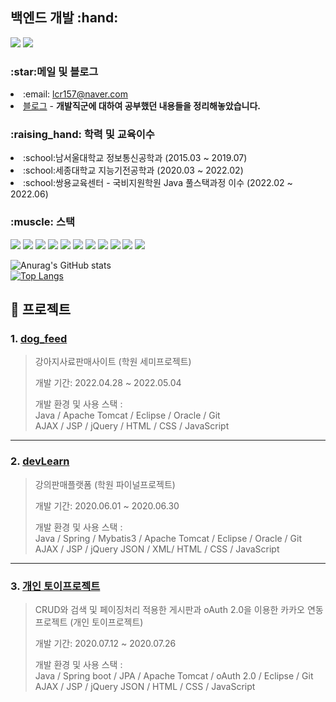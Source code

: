 <h2>백엔드 개발 :hand:</h2>

<a href="https://blog.naver.com/lcr157" target="_blank"><img src="https://img.shields.io/badge/BLOG-green?style=flat-square&logo=naver&logoColor=white"/></a>
<a href="https://www.kaggle.com/chaeryonglim" target="_blank"><img src="https://img.shields.io/badge/Kaggle-blue?style=flat-square&logo=Kaggle&logoColor=white"/></a> <br>

<h3>:star:메일 및 블로그</h3>
<p>
  <li>:email: <a href="lcr157@naver.com target="_blank">lcr157@naver.com</a></li>
  <li><a href="https://blog.naver.com/lcr157" target="_blank">블로그</a> - <b>개발직군에 대하여 공부했던 내용들을 정리해놓았습니다.</b></li>
</p>

<p><h3>:raising_hand: 학력 및 교육이수</h3></p>
<p>
  <li>:school:남서울대학교 정보통신공학과 (2015.03 ~ 2019.07) </li>
  <li>:school:세종대학교 지능기전공학과 (2020.03 ~ 2022.02) </li>
  <li>:school:쌍용교육센터 - 국비지원학원 Java 풀스택과정 이수 (2022.02 ~ 2022.06) </li>
</p>
  
<p><h3>:muscle: 스택</h3></p>
<a href="" target=""><img src="https://img.shields.io/badge/C-red?style=flat-square&logo=C&logoColor=white"/></a>
<a href="" target=""><img src="https://img.shields.io/badge/Java-orange?style=flat-square&logo=J&logoColor=white"/></a>
<a href="" target=""><img src="https://img.shields.io/badge/Spring-yellow?style=flat-square&logo=Spring&logoColor=white"/></a>
<a href="" target=""><img src="https://img.shields.io/badge/SpringBoot-yellow?style=flat-square&logo=Spring&logoColor=white"/></a>
<a href="" traget""><img src="https://img.shields.io/badge/JPA-skyblue?style=flat-square&logo=oracle&logoColor=white"></a>
<a href="" traget""><img src="https://img.shields.io/badge/Oracle-green?style=flat-square&logo=oracle&logoColor=white"></a>
<a href="" traget""><img src="https://img.shields.io/badge/Mybatis-sykblue?style=flat-square&logo=mybatis&logoColor=white"></a>
<a href="" traget""><img src="https://img.shields.io/badge/Javascript-blue?style=flat-square&logo=Javascript&logoColor=white"></a>
<a href="" traget""><img src="https://img.shields.io/badge/Ajax-violet?style=flat-square&logo=Ajax&logoColor=white"></a>
<a href="" traget""><img src="https://img.shields.io/badge/Apachetomcat-A9225C?style=flat-square&logo=apachetomcat&logoColor=white"></a>
<a href="" target=""><img src="https://img.shields.io/badge/GitHub-black?style=flat-square&logo=GitHub&logoColor=white"/></a>
    
![Anurag's GitHub stats](https://github-readme-stats.vercel.app/api?username=lcr157&show_icons=true&theme=dracula)<br>
[![Top Langs](https://github-readme-stats.vercel.app/api/top-langs/?username=lcr157&layout=compact)](https://github.com/anuraghazra/github-readme-stats)
<br>

## :pushpin: 프로젝트
### 1. [dog_feed](https://github.com/lcr157/dogFeed)
>강아지사료판매사이트 (학원 세미프로젝트)  
>
>개발 기간: 2022.04.28 ~ 2022.05.04
>  
>개발 환경 및 사용 스택 : <br>
>Java / Apache Tomcat / Eclipse / Oracle / Git<br>
>AJAX / JSP / jQuery / HTML / CSS / JavaScript
>  

---

### 2. [devLearn](https://github.com/SeongbinChoi/devLearn)
>강의판매플랫폼 (학원 파이널프로젝트)  
>
>개발 기간: 2020.06.01 ~ 2020.06.30  
>  
>개발 환경 및 사용 스택 : <br>
>Java / Spring / Mybatis3 / Apache Tomcat / Eclipse / Oracle / Git<br>
>AJAX / JSP / jQuery JSON / XML/ HTML / CSS / JavaScript
> 

---
### 3. [개인 토이프로젝트](https://github.com/lcr157/CRUD_Board)
>CRUD와 검색 및 페이징처리 적용한 게시판과 oAuth 2.0을 이용한 카카오 연동 프로젝트 (개인 토이프로젝트)
>
>개발 기간: 2020.07.12 ~ 2020.07.26  
>  
>개발 환경 및 사용 스택 : <br>
>Java / Spring boot / JPA / Apache Tomcat / oAuth 2.0 / Eclipse / Git<br>
>AJAX / JSP / jQuery JSON / HTML / CSS / JavaScript
> 
